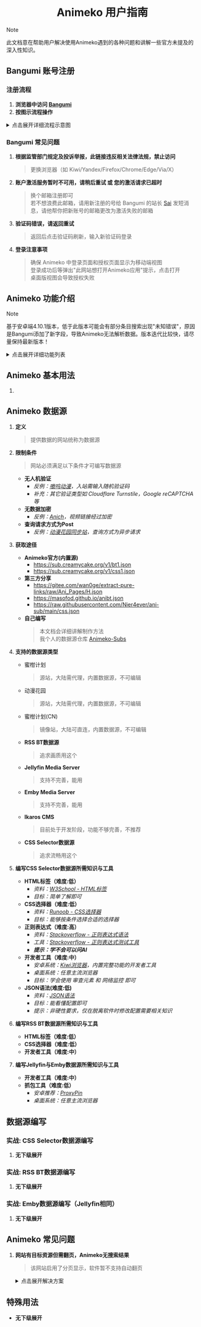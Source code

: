 <h1 align="center">Animeko 用户指南</h1>

> [!NOTE] 
> 此文档意在帮助用户解决使用Animeko遇到的各种问题和讲解一些官方未提及的深入性知识。

## **Bangumi 账号注册**
### **注册流程**
1. **浏览器中访问 [Bangumi](https://bgm.tv)**
2. **按图示流程操作**
  <details>
    <summary>点击展开详细流程示意图</summary>

  | ![点击注册](https://i.imgs.ovh/2025/05/13/v1YXp.jpeg) | ![选择绿色区任意项](https://i.imgs.ovh/2025/05/13/v14S6.jpeg) |
  |:----------------------------------------------------:|:----------------------------------------------------:|
  | ![完善信息](https://i.imgs.ovh/2025/05/13/v1EMO.jpeg) | ![查看邮件](https://i.imgs.ovh/2025/05/13/v1dhd.jpeg) |
  | ![复制激活码](https://i.imgs.ovh/2025/05/13/v1tjg.jpeg) | ![激活账号](https://i.imgs.ovh/2025/05/13/v1K60.jpeg) |
  | ![激活成功](https://i.imgs.ovh/2025/05/13/v1pdY.jpeg) |
  </details>

### Bangumi 常见问题
1. **根据监管部门规定及投诉举报，此链接违反相关法律法规，禁止访问**
   > 更换浏览器（如 Kiwi/Yandex/Firefox/Chrome/Edge/Via/X）
2. **账户激活服务暂时不可用，请稍后重试 或 您的激活请求已超时**
   > 换个邮箱注册即可   
   > 若不想浪费此邮箱，请用新注册的号给 Bangumi 的站长 [Sai](https://bgm.tv/user/sai) 发短消息，请他帮你把新账号的邮箱更改为激活失败的邮箱
3. **验证码错误，请返回重试**
   > 返回后点击验证码刷新，输入新验证码登录
4. **登录注意事项**
   > 确保 Animeko 中登录页面和授权页面显示为移动端视图   
   > 登录成功后等弹出"此网站想打开Animeko应用"提示，点击打开   
   > 桌面版视图会导致授权失败


## **Animeko 功能介绍**
> [!NOTE]
> 基于安卓端4.10.1版本，低于此版本可能会有部分条目搜索出现"未知错误"，原因是Bangumi添加了新字段，导致Animeko无法解析数据。版本迭代比较快，请尽量保持最新版本！
<details>
  <summary>点击展开详细功能列表</summary>

- **界面**
    - **语言**
        > 界面显示的语言
    - **初始页面**
        > 启动时的默认页面
    - **使用新版条目查询接口**
        > 第三方查询接口（可能数据不全）
    - **NSFW内容**
        > 是否显示里番（Bangumi新用户需等待4个月）
    - **列表滚动动画**
        > 若使用卡顿可关闭
    - **点亮模式**
        > 高亮显示已看剧集
- **主题与色彩**
    - **高对比度深色主题**
        > 适合AMOLED屏幕，较省电
    - **播放页始终使用深色主题**
        > 播放页无视全局主题设置
    - **条目详情页使用动态主题**
        > 根据条目封面主色调动态生成主题
- **播放器和弹幕过滤**
    - **竖屏模式显示全屏按钮**
        > 效果如功能描述
    - **启动正则弹幕过滤器**
        > 是否启用弹幕正则过滤
    - **弹幕正则过滤器管理**
        > 添加正则表达式过滤弹幕
    - **发送弹幕时自动暂停播放**
        > 效果如功能描述
    - **观看90%后自动标记看过**
        > 进度达90%后自动标记为已看并同步到 Bangumi 收藏
    - **选择数据源后自动关闭弹窗**
        > 选择数据源后自动关闭数据源选择界面
    - **旋转屏幕时自动全屏**
        > 部分系统可能需要取消锁定旋转
    - **自动连播**
        > 自动切换下一集
    - **播放失败时自动切换资源**
        > 切换当前数据源其它线路 或 其他数据源
    - **长按快进速度**
        > 设置长按快进倍速
- **数据源管理**
    - **数据源订阅**
        > 远程JSON配置拉取（每次启动软件会自动更新配置）   
        > 删除订阅后，来自该订阅的数据源会一起删除
    - **数据源列表**
        > 包含订阅源、自建源、内置数据源   
        > 长按`≡`拖动排序   
        > 删除来自订阅的数据源后，下次启动应用会自动从订阅恢复
    - **开始测试**
        > 测试数据源可用性（`×`表示可能需代理）
- **观看偏好**
    - **字幕语言**
        > 默认搜索所选字幕语言的资源   
        > 拖动`≡`排序，越靠前优先级越高
    - **分辨率**
        > 默认搜索所选分辨率的资源   
        > 拖动`≡`排序，越靠前优先级越高
    - **字幕组**
        > 默认搜索输入的字幕组的资源   
        > 支持正则表达式，多字幕组用逗号分隔，越靠前优先级越高
    - **优先选择数据源类型**
        > 可选 在线/BT/无偏好
    - **快速选择在线数据线**
        > 排序靠前数据源优先播放（推荐开启）
    - **最长等待时间**
        > 按偏好匹配资源的超时时间
    - **显示禁用的数据源**
        > 在数据源选择界面显示禁用的数据源
    - **隐藏无字幕资源**
        > 折叠 无字幕/未知字幕格式 的资源
    - **完结一年后隐藏单集BT资源**
        > 老资源可能没速度
    - **BT资源优先选择季度全集**
        > 整季的资源一般下载更快（推荐开启）
    - **自动启用上次临时启用的数据源**
        > 若选择了禁用的数据源，下次播放该番会自动选择该数据源
- **弹幕源**
    - **全球加速**
        > 仅推荐中国大陆外用户开启
    - **开始测试**
        > 测试弹幕服务器连接速度
- **代理**
    - **全局代理设置**
        > 影响 Bangumi 和 所有数据源   
        > 建议保持“禁用”或“系统代理”   
        > 错误的自定义代理会导致软件网络错误   
        > 自定义代理支持 Socks5 和 HTTP协议
- **BitTorrent**
    - **BT下载速度限制**
        > 建议无限制
    - **BT上传(做种)速度限制**
        > 流量用户拉到最低，WiFi用户尽量≥2MB/s，避免死种
    - **分享率限制**
        > 流量用户拉到最低，WiFi用户尽量≥2MB/s，避免死种
    - **计费网络限制上传**
        > 使用计费网络时可开启（限制上传速度为1KB/s）
    - **Peer过滤和屏蔽设置**
        > 在下载或上传数据时不与黑名单和被规则过滤的客户端连接   
        > 若不知道这是什么请不要修改
        - **过滤规则订阅**
        - **本地过滤规则**
        - **过滤IP地址**
        - **过滤客户端指纹**
        - **过滤客户端类型**
        - **IP黑名单设置**
- **软件更新**
    - **自动检查更新**
        > 推荐开启
    - **更新类型**
        > 推荐正式版 > 测试版 > 每日构建版
    - **应用内下载**
        > 推荐开启
    - **自动下载应用**
        > 推荐开启，版本迭代较快，老版本可能会有未知错误
- **日志**
    - **反馈日志**
        > 仅限反馈使用
    - **分享当日日志文件**
        > 推荐使用
    - **复制当日日志内容**
        > 移动端不推荐使用   
        > 日志内容较多，可能造成输入法卡死且复制的内容不全
- **关于**
    - **版本号**
        > 点击5次可开启调试模式
    - **更新说明**
        > 查看 [更新日志](https://github.com/open-ani/animeko/release)
    - **官网**
        > 访问 [Animeko官网](https:myani.org)
    - **反馈建议**
        > 访问 [Animeko仓库Issues页面](https://github.com/open-ani/animeko/issues)
    - **源代码**
        > 访问 [Animeko仓库主页](https://github.com/open-ani/animeko)
    - **开发者名单**
        > 查看 [所有开发者](https://github.com/open-ani/animeko/graphs/contributors)
    - **鸣谢**
        > 提供API的第三方：[Bangumi](https://bangumi.tv)，[弹弹Play](https://dandanplay.com)
    - **交流群**
        > 官方QQ群 和 Telegram群
- **调试模式**
    - **调试模式状态**
        > 不使用时请关闭，调试模式可能会造成卡顿
    - **显示所有剧集**
        > 显示SP、OP、ED等，目前仅少数在线源支持，谨慎启用
    - **计费网络信息**
        > 支持计费网络最小上传
        > 是否为计费网络
    - **进入新手向导**
    - **重置新手引导状态**
        > 重置后，下次启动软件会进入新手引导
    - **获取 Bangumi access token**
    - **获取 Ani access token**
    - **Crush**
</details>


## Animeko 基本用法
1. 


## **Animeko 数据源**
1. **定义**
    > 提供数据的网站统称为数据源

2. **限制条件**
    > 网站必须满足以下条件才可编写数据源
    - **无人机验证**
        - *反例：[嗷呜动漫](https://www.aowu.tv)，入站需输入随机验证码*   
        - *补充：其它验证类型如 Cloudflare Turnstile，Google reCAPTCHA等*
    - **无数据加密**
        - *反例：[Anich](https://anich.emmmm.eu.org)，视频链接经过加密*
    - **查询请求方式为Post**
        - *反例：[动漫花园同步站](https://dongmanhuayuan.myheartsite.com)，查询方式为异步请求*

2. **获取途径**
    - **Animeko官方(内置源)**
        - https://sub.creamycake.org/v1/bt1.json
        - https://sub.creamycake.org/v1/css1.json
    - **第三方分享**
        - https://gitee.com/wan0ge/extract-pure-links/raw/Ani_Pages/H.json
        - https://masofod.github.io/anibt.json
        - https://raw.githubusercontent.com/Nier4ever/ani-sub/main/css.json
    - **自己编写**
        > 本文档会详细讲解制作方法   
        > 我个人的数据源仓库 [Animeko-Subs](https://github.com/otakudesuwa/animeko-subs)

3. **支持的数据源类型**
    - 蜜柑计划
        > 源站，大陆需代理，内置数据源，不可编辑
    - 动漫花园
        > 源站，大陆需代理，内置数据源，不可编辑
    - 蜜柑计划(CN)
        > 镜像站，大陆可直连，内置数据源，不可编辑
    - **RSS BT数据源**
        > 追求画质用这个
    - **Jellyfin Media Server**
        > 支持不完善，能用
    - **Emby Media Server**
        > 支持不完善，能用
    - **Ikaros CMS**
        > 目前处于开发阶段，功能不够完善，不推荐
    - **CSS Selector数据源**
        > 追求流畅用这个

4. **编写CSS Selector数据源所需知识与工具**
    - **HTML标签（难度:低）**
        - *资料：[W3School - HTML标签](https://www.w3school.com.cn/tags/index.asp)*
        - *目标：简单了解即可*
    - **CSS选择器（难度:低）**
        - *资料：[Runoob - CSS选择器](https://www.runoob.com/cssref/css-selectors.html)*
        - *目标：能够按条件选择合适的选择器*
    - **正则表达式（难度:高）**
        - *资料：[Stackoverflow - 正则表达式语法](https://stackoverflow.org.cn/regexsucha)*
        - *工具：[Stackoverflow - 正则表达式测试工具](https://stackoverflow.org.cn/regex)*
        - ***提示：学不会可以问AI***
    - **开发者工具（难度:中）**
        - *安卓系统：[Kiwi浏览器](https://github.com/kiwibrowser/src.next/releases/latest)，内置完整功能的开发者工具*
        - *桌面系统：任意主流浏览器*
        - *目标：学会使用 审查元素 和 网络监控 即可*
    - **JSON语法(难度:低)**
        - *资料：[JSON语法](https://www.runoob.com/json/json-syntax.html)*
        - *目标：能看懂配置即可*
        - *提示：非硬性要求，仅在脱离软件时修改配置需要相关知识*

5. **编写RSS BT数据源所需知识与工具**
    - **HTML标签（难度:低）**
    - **CSS选择器（难度:低）**
    - **开发者工具（难度:中）**

6. **编写Jellyfin与Emby数据源所需知识与工具**
    - **开发者工具（难度:中）**
    - **抓包工具（难度:低）**
        - *安卓推荐：[ProxyPin](https://github.com/wanghongenpin/proxypin/releases/latest)*
        - *桌面系统：任意主流浏览器*


## **数据源编写**
### **实战: CSS Selector数据源编写**
1. **无下级展开**
### **实战: RSS BT数据源编写**
1. **无下级展开**
### **实战: Emby数据源编写（Jellyfin相同）**
1. **无下级展开**


## **Animeko 常见问题**
1. **网站有目标资源但需翻页，Animeko无搜索结果**
   > 该网站启用了分页显示，软件暂不支持自动翻页
   <details>
      <summary>点击展开解决方案</summary>
    
   - **解决方案：**
      1. *进入该数据源的编辑页面*
      2. *若不可编辑则点右上角菜单，选择 导出配置，新建Selector模板，进入新模板编辑页面，点右上角菜单，选择 从剪贴板导入配置*
      3. *复制搜索链接，将{keyword}替换为有多页搜索结果的关键词并用浏览器打开*
      4. *手动翻页，复制翻页后的链接，替换数据源编辑页的搜索链接，把搜索关键词替换为{keyword}*
      5. *一般链接末尾显示的数字是页码，search或keyword后的长字符串为关键词*
   - **示例：**
      1. *在girlgirllove中搜索"日常"*
      2. *网页里显示在第2页，软件内无结果*
      3. *仅需在搜索链接末尾加上"&page=2"即可*
      4. *暂无其它解决方法，请等开发者更新*
   </details>


## **特殊用法**
- **无下级展开**
